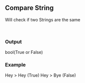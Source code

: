 ## Compare String

Will check if two Strings are the same

<br>

### Output
bool(True or False)
<br>

### Example

Hey > Hey (True)
Hey > Bye (False)
